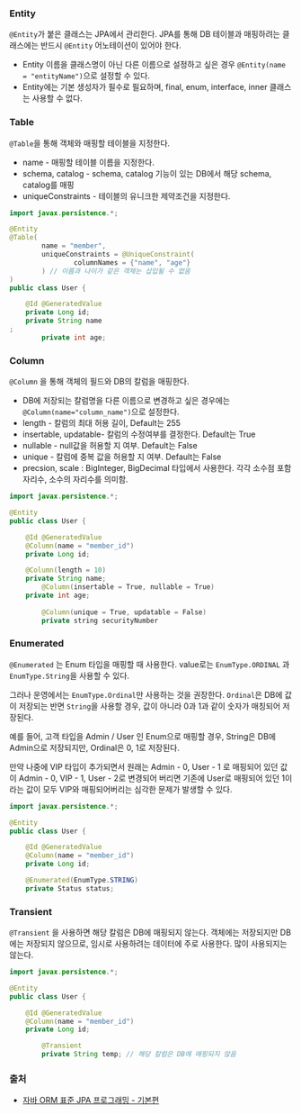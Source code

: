 ### Entity

`@Entity`가 붙은 클래스는 JPA에서 관리한다. JPA를 통해 DB 테이블과 매핑하려는 클래스에는 반드시 `@Entity` 어노테이션이 있어야 한다.

- Entity 이름을 클래스명이 아닌 다른 이름으로 설정하고 싶은 경우 `@Entity(name = "entityName")`으로 설정할 수 있다.
- Entity에는 기본 생성자가 필수로 필요하며, final, enum, interface, inner 클래스는 사용할 수 없다.

### Table

`@Table`을 통해 객체와 매핑할 테이블을 지정한다.

- name - 매핑할 테이블 이름을 지정한다.
- schema, catalog - schema, catalog 기능이 있는 DB에서 해당 schema, catalog를 매핑
- uniqueConstraints - 테이블의 유니크한 제약조건을 지정한다.

```java
import javax.persistence.*;

@Entity
@Table(
        name = "member",
        uniqueConstraints = @UniqueConstraint(
                columnNames = {"name", "age"}
        ) // 이름과 나이가 같은 객체는 삽입될 수 없음
)
public class User {

    @Id @GeneratedValue
    private Long id;
    private String name
;
		private int age;

```

### Column

`@Column` 을 통해 객체의 필드와 DB의 칼럼을 매핑한다.

- DB에 저장되는 칼럼명을 다른 이름으로 변경하고 싶은 경우에는 `@Column(name="column_name")`으로 설정한다.
- length - 칼럼의 최대 허용 길이, Default는 255
- insertable, updatable- 칼럼의 수정여부를 결정한다. Default는 True
- nullable - null값을 허용할 지 여부. Default는 False
- unique - 칼럼에 중복 값을 허용할 지 여부. Default는 False
- precsion, scale : BigInteger, BigDecimal 타입에서 사용한다. 각각 소수점 포함 자리수, 소수의 자리수를 의미함.

```java
import javax.persistence.*;

@Entity
public class User {

    @Id @GeneratedValue
    @Column(name = "member_id")
    private Long id;

    @Column(length = 10)
    private String name;
		@Column(insertable = True, nullable = True)
    private int age;
	
		@Column(unique = True, updatable = False)
		private string securityNumber

```

### Enumerated

`@Enumerated` 는 Enum 타입을 매핑할 때 사용한다. value로는 `EnumType.ORDINAL` 과 `EnumType.String`을 사용할 수 있다. 

그러나 운영에서는 `EnumType.Ordinal`만 사용하는 것을 권장한다. `Ordinal`은 DB에 값이 저장되는 반면 `String`을 사용할 경우,  값이 아니라 0과 1과 같이 숫자가 매칭되어 저장된다. 

예를 들어, 고객 타입을 Admin / User 인 Enum으로 매핑할 경우, String은 DB에 Admin으로 저장되지만, Ordinal은 0, 1로 저장된다. 

만약 나중에 VIP 타입이 추가되면서 원래는 Admin - 0,  User - 1 로 매핑되어 있던 값이 Admin - 0,  VIP - 1, User - 2로 변경되어 버리면 기존에 User로 매핑되어 있던 1이라는 값이 모두 VIP와 매핑되어버리는 심각한 문제가 발생할 수 있다. 

```java
import javax.persistence.*;

@Entity
public class User {

    @Id @GeneratedValue
    @Column(name = "member_id")
    private Long id;

    @Enumerated(EnumType.STRING)
    private Status status;
```

### Transient

`@Transient` 을 사용하면 해당 칼럼은 DB에 매핑되지 않는다. 객체에는 저장되지만 DB에는 저장되지 않으므로, 임시로 사용하려는 데이터에 주로 사용한다. 많이 사용되지는 않는다.

```java
import javax.persistence.*;

@Entity
public class User {

    @Id @GeneratedValue
    @Column(name = "member_id")
    private Long id;

		@Transient
		private String temp; // 해당 칼럼은 DB에 매핑되지 않음
```

### 출처

- [자바 ORM 표준 JPA 프로그래밍 - 기본편](https://www.inflearn.com/course/ORM-JPA-Basic)